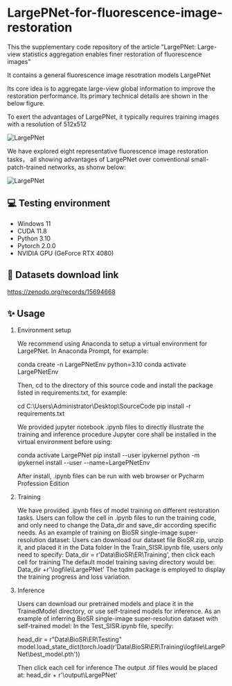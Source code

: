 # LargePNet-for-fluorescence-image-restoration

This the supplementary code repository of the article "LargePNet: Large-view statistics aggregation enables finer restoration of fluorescence images"

It contains a general fluorescence image resotration models LargePNet

Its core idea is to aggregate large-view global information to improve the restoration performance. Its primary technical details are shown in the below figure.

To exert the advantages of LargePNet, it typically requires training images with a resolution of 512x512

![LargePNet](./Image/1.png)

We have explored eight representative fluorescence image restoration tasks， all showing advantages of LargePNet over conventional small-patch-trained networks, as shonw below:

![LargePNet](./Image/2.png)

## 💻 Testing environment
  - Windows 11
  - CUDA 11.8
  - Python 3.10
  - Pytorch 2.0.0
  - NVIDIA GPU (GeForce RTX 4080) 

## 🎨 Datasets download link
  https://zenodo.org/records/15694668

## ✨ Usage
1. Environment setup
   
   We recommend using Anaconda to setup a virtual environment for LargePNet. In Anaconda Prompt, for example:
   
   conda create -n LargePNetEnv python=3.10
   conda activate LargePNetEnv
   
   Then, cd to the directory of this source code and install the package listed in requirements.txt, for example:
   
   cd C:\Users\Administrator\Desktop\SourceCode
   pip install -r requirements.txt
   
   We provided jupyter notebook .ipynb files to directly illustrate the training and inference procedure 
   Jupyter core shall be installed in the virtual environment before using:
   
   conda activate LargePNet
   pip install --user ipykernel
   python -m ipykernel install --user --name=LargePNetEnv
   
   After install, .ipynb files can be run with web browser or Pycharm Profession Edition
   
2. Training

   We have provided .ipynb files of model training on different restoration tasks.
   Users can follow the cell in .ipynb files to run the training code, and only need to change the Data_dir and save_dir according specific needs.
   As an example of training on BioSR single-image super-resolution dataset:
   Users can download our dataset file BioSR.zip, unzip it, and placed it in the Data folder
   In the Train_SISR.ipynb file, users only need to specify: Data_dir = r'Data\BioSR\ER\Training', then click each cell for training
   The default model training saving directory would be: Data_dir +r'\logfile\LargePNet'
   The tqdm package is employed to display the training progress and loss variation.
   
3. Inference

   Users can download our pretrained models and place it in the TrainedModel directory, or use self-trained models for inference.
   As an example of inferring BioSR single-image super-resolution dataset with self-trained model:
   In the Test_SISR.ipynb file, specify:
   
   head_dir = r"Data\BioSR\ER\Testing"
   model.load_state_dict(torch.load(r'Data\BioSR\ER\Training\logfile\LargePNet\best_model.pth'))

   Then click each cell for inference
   The output .tif files would be placed at: head_dir + r'\output\LargePNet'

